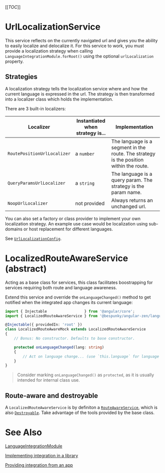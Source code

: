 [[_TOC_]]

# UrlLocalizationService
This service reflects on the currently navigated url and gives you the ability to easily localize and delocalize it.
For this service to work, you must provide a localization strategy when calling `LanguageIntegrationModule.forRoot()` using the optional `urlLocalization` property.

## Strategies
A localization strategy tells the localization service where and how the current language is expressed in the url.
The strategy is then transformed into a localizer class which holds the implementation.

There are 3 built-in localizers:

| Localizer                   | Instantiated when strategy is... | Implementation                                                                         |
|-----------------------------|-------------------------|----------------------------------------------------------------------------------------|
| `RoutePositionUrlLocalizer` | a `number`              | The language is a segment in the route. The strategy is the position within the route. |
| `QueryParamsUrlLocalizer`   | a `string`              | The language is a query param. The strategy is the param name.                         |
| `NoopUrlLocalizer`          | not provided            | Always returns an unchanged url.                                                       |

You can also set a factory or class provider to implement your own localization strategy.
An example use case would be localization using sub-domains or host replacement for different languages.

See [`UrlLocalizationConfig`](https://dev.azure.com/BeSpunky/Libraries/_git/angular-zen?path=%2Fprojects%2Fbespunky%2Fangular-zen%2Flanguage%2Furl-localization%2Fconfig%2Furl-localization-config.ts&version=GBmaster&line=23&lineEnd=51&lineStartColumn=1&lineEndColumn=1&lineStyle=plain&_a=contents).

# LocalizedRouteAwareService (abstract)
Acting as a base class for services, this class facilitates boostrapping for services requiring both route and language awareness.

Extend this service and override the `onLanguageChanged()` method to get notified when the integrated app changes its current language:
```typescript
import { Injectable                 } from '@angular/core';
import { LocalizedRouteAwareService } from '@bespunky/angular-zen/language';

@Injectable({ providedIn: 'root' })
class LocalizedRouteAwareMock extends LocalizedRouteAwareService
{
    // Bonus: No constructor. Defaults to base constructor.

    protected onLanguageChanged(lang: string) 
    {
        // Act on language change... (use `this.language` for language tools)
    }
}
```

> Consider marking `onLanguageChanged()` as `protected`, as it is usually intended for internal class use.

## Route-aware and destroyable
A `LocalizedRouteAwareService` is by definiton a [`RouteAwareService`](/Modules/RouterXModule/RouteAwareService-\(abstract\)), which is also [`Destroyable`](/Modules/CoreModule/Destroyable-\(abstract\)).
Take advantage of the tools provided by the base class.

# See Also
[LanguageIntegrationModule](/Modules/LanguageIntegrationModule)

[Implementing integration in a library](/Modules/LanguageIntegrationModule/Implementing-in-a-library)

[Providing integration from an app](/Modules/LanguageIntegrationModule/Providing-from-an-app)